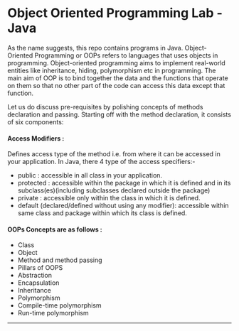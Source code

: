 # Object Oriented Programming Lab - Java

As the name suggests, this repo contains programs in Java. Object-Oriented Programming or OOPs refers to languages that uses objects in programming. Object-oriented programming aims to implement real-world entities like inheritance, hiding, polymorphism etc in programming. The main aim of OOP is to bind together the data and the functions that operate on them so that no other part of the code can access this data except that function. 

Let us do discuss pre-requisites by polishing concepts of methods declaration and passing. Starting off with the method declaration, it consists of six components: 

#### Access Modifiers : 
Defines access type of the method i.e. from where it can be accessed in your application. In Java, there 4 type of the access specifiers:- 
- public : accessible in all class in your application.
- protected : accessible within the package in which it is defined and in its subclass(es)(including subclasses declared outside the package)
- private : accessible only within the class in which it is defined.
- default (declared/defined without using any modifier): accessible within same class and package within which its class is defined.


#### OOPs Concepts are as follows : 

- Class
- Object 
- Method and method passing
- Pillars of OOPS
- Abstraction
- Encapsulation
- Inheritance
- Polymorphism
- Compile-time polymorphism
- Run-time polymorphism

----

